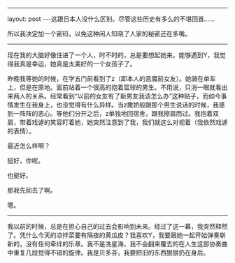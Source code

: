 ---
layout: post
---这跟日本人没什么区别。尽管这些历史有多么的不堪回首……

所以我决定加一个密码，以免这种闲人知晓了人家的秘密还在多嘴。

* * *

现在我的大脑好像住进了一个人，时不时的，总是要想起她来。能够遇到Y，我觉得我真是幸运，她真是太美好的一个女孩子了。

昨晚我等她的时候，在学五门前看到了z（即本人的恶魔前女友）。她骑在单车上，但是在原地。面前站着一个很高的抱着篮球的男生。不用说，只消一眼就看出来两人的关系。经常看到“以前的女友有了新男友我该怎么办”这种贴子，而如今事情发生在我身上，也没觉得有什么异样。当z撒娇般跟那个男生说话的时候，我感到一阵阵的恶心。等他们分开之后，z单独地回宿舍，跟我擦肩而过。我抱着双肩，带着戏谑的笑容盯着她，她突然注意到了我，我们就这么对视着（我依然戏谑的表情）。

最近怎么样啊？

挺好，你呢。

也挺好。

那我先回去了啊。

嗯。

* * *

我以前的时候，总是在担心自己的过去会影响到未来。经过了这一幕，我突然释然了。凭什么今天的凉拌菜要有隔夜的黄瓜皮？我喜欢Y，我要跟她一起开始弹奏崭新的，没有任何牵绊的乐章。我不是冼星海，我不会翻来覆去的在人生这部协奏曲中重复几段觉得不错的旋律。我是贝多芬，我要把旧的东西狠狠扔在身后。
